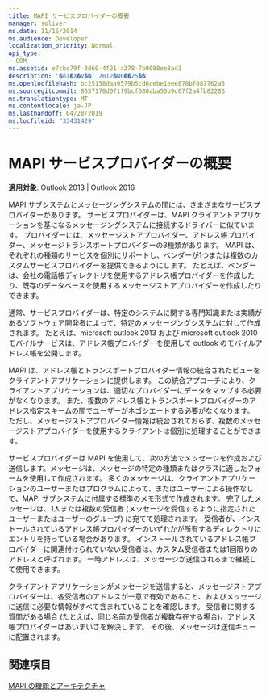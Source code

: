 ```yaml
---
title: MAPI サービスプロバイダーの概要
manager: soliver
ms.date: 11/16/2014
ms.audience: Developer
localization_priority: Normal
api_type:
- COM
ms.assetid: e7cbc79f-3d60-4f21-a378-7b0088ee8ad3
description: '�ŏI�X�V��: 2012�N6��25��'
ms.openlocfilehash: bc25158daa9579b5cd6cebe1eee878bf087762a5
ms.sourcegitcommit: 8657170d071f9bcf680aba50b9c07f2a4fb82283
ms.translationtype: MT
ms.contentlocale: ja-JP
ms.lasthandoff: 04/28/2019
ms.locfileid: "33431429"
---
```

# <a name="mapi-service-provider-overview"></a>MAPI サービスプロバイダーの概要

  
  
**適用対象**: Outlook 2013 | Outlook 2016 
  
MAPI サブシステムとメッセージングシステムの間には、さまざまなサービスプロバイダーがあります。 サービスプロバイダーは、MAPI クライアントアプリケーションを基になるメッセージングシステムに接続するドライバーに似ています。 プロバイダーには、メッセージストアプロバイダー、アドレス帳プロバイダー、メッセージトランスポートプロバイダーの3種類があります。 MAPI は、それぞれの種類のサービスを個別にサポートし、ベンダーが1つまたは複数のカスタムサービスプロバイダーを提供できるようにします。 たとえば、ベンダーは、会社の電話帳ディレクトリを使用するアドレス帳プロバイダーを作成したり、既存のデータベースを使用するメッセージストアプロバイダーを作成したりできます。
  
通常、サービスプロバイダーは、特定のシステムに関する専門知識または実績があるソフトウェア開発者によって、特定のメッセージングシステムに対して作成されます。 たとえば、microsoft outlook 2013 および microsoft outlook 2010 モバイルサービスは、アドレス帳プロバイダーを使用して outlook のモバイルアドレス帳を公開します。 
  
MAPI は、アドレス帳とトランスポートプロバイダー情報の統合されたビューをクライアントアプリケーションに提供します。 この統合アプローチにより、クライアントアプリケーションは、適切なプロバイダーにデータをマップする必要がなくなります。 また、複数のアドレス帳とトランスポートプロバイダーのアドレス指定スキームの間でユーザーがネゴシエートする必要がなくなります。 ただし、メッセージストアプロバイダー情報は統合されておらず、複数のメッセージストアプロバイダーを使用するクライアントは個別に処理することができます。
  
サービスプロバイダーは MAPI を使用して、次の方法でメッセージを作成および送信します。メッセージは、メッセージの特定の種類またはクラスに適したフォームを使用して作成されます。 多くのメッセージは、クライアントアプリケーションのユーザーまたはプログラムによって、またはユーザーによる操作なしで、MAPI サブシステムに付属する標準のメモ形式で作成されます。 完了したメッセージは、1人または複数の受信者 (メッセージを受信するように指定されたユーザーまたはユーザーのグループ) に宛てて処理されます。 受信者が、インストールされているアドレス帳プロバイダーのいずれかが所有するディレクトリにエントリを持っている場合があります。 インストールされているアドレス帳プロバイダーに関連付けられていない受信者は、カスタム受信者または1回限りのアドレスと呼ばれます。 一時アドレスは、メッセージが送信されるまで継続して使用できます。 
  
クライアントアプリケーションがメッセージを送信すると、メッセージストアプロバイダーは、各受信者のアドレスが一意で有効であること、およびメッセージに送信に必要な情報がすべて含まれていることを確認します。 受信者に関する質問がある場合 (たとえば、同じ名前の受信者が複数存在する場合)、アドレス帳プロバイダーはあいまいさを解決します。 その後、メッセージは送信キューに配置されます。 
  
## <a name="see-also"></a>関連項目



[MAPI の機能とアーキテクチャ](mapi-features-and-architecture.md)

